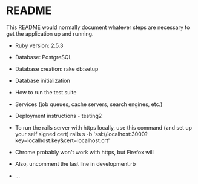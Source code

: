 # README

This README would normally document whatever steps are necessary to get the
application up and running.

* Ruby version: 2.5.3

* Database: PostgreSQL

* Database creation: rake db:setup

* Database initialization

* How to run the test suite

* Services (job queues, cache servers, search engines, etc.)

* Deployment instructions - testing2

* To run the rails server with https locally, use this command (and set up your self signed cert)
rails s -b 'ssl://localhost:3000?key=localhost.key&cert=localhost.crt'
* Chrome probably won't work with https, but Firefox will
* Also, uncomment the last line in development.rb 
* ...
